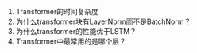 1. Transformer的时间复杂度
2. 为什么transformer块有LayerNorm而不是BatchNorm？
3. 为什么transformer的性能优于LSTM？
4. Transformer中最常用的是哪个层？